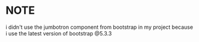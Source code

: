 # NOTE 
i didn't use the jumbotron component from bootstrap in my project because i use the latest version of bootstrap  @5.3.3
